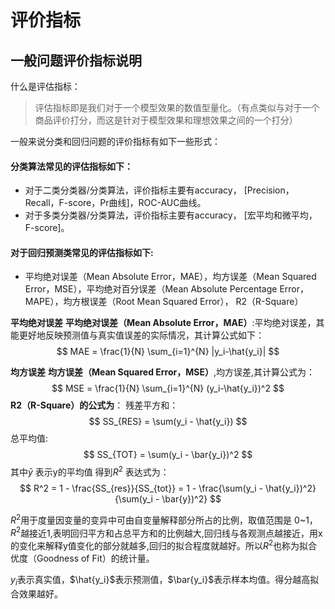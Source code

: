# 评价指标

## 一般问题评价指标说明

什么是评估指标：

> 评估指标即是我们对于一个模型效果的数值型量化。（有点类似与对于一个商品评价打分，而这是针对于模型效果和理想效果之间的一个打分）

一般来说分类和回归问题的评价指标有如下一些形式：

#### 分类算法常见的评估指标如下：

- 对于二类分类器/分类算法，评价指标主要有accuracy， [Precision，Recall，F-score，Pr曲线]，ROC-AUC曲线。
- 对于多类分类器/分类算法，评价指标主要有accuracy， [宏平均和微平均，F-score]。

#### 对于回归预测类常见的评估指标如下:

- 平均绝对误差（Mean Absolute Error，MAE），均方误差（Mean Squared Error，MSE），平均绝对百分误差（Mean Absolute Percentage Error，MAPE），均方根误差（Root Mean Squared Error）， R2（R-Square）

**平均绝对误差** **平均绝对误差（Mean Absolute Error，MAE）**:平均绝对误差，其能更好地反映预测值与真实值误差的实际情况，其计算公式如下：
$$
MAE = \frac{1}{N} \sum_{i=1}^{N} |y_i-\hat{y_i}|
$$


**均方误差** **均方误差（Mean Squared Error，MSE）**,均方误差,其计算公式为：
$$
MSE =  \frac{1}{N} \sum_{i=1}^{N} (y_i-\hat{y_i})^2
$$
**R2（R-Square）的公式为**： 残差平方和：
$$
SS_{RES} = \sum(y_i - \hat{y_i})
$$
总平均值:
$$
SS_{TOT} = \sum(y_i - \bar{y_i})^2
$$
其中$\bar{y}$ 表示y的平均值 得到$R^2$ 表达式为：
$$
R^2 = 1 - \frac{SS_{res}}{SS_{tot}} = 1 - \frac{\sum(y_i - \hat{y_i})^2}{\sum(y_i - \bar{y})^2}
$$


$R^2$用于度量因变量的变异中可由自变量解释部分所占的比例，取值范围是 0~1，$R^2$越接近1,表明回归平方和占总平方和的比例越大,回归线与各观测点越接近，用x的变化来解释y值变化的部分就越多,回归的拟合程度就越好。所以$R^2$也称为拟合优度（Goodness of Fit）的统计量。

$y_i$表示真实值，$\hat{y_i}$表示预测值，$\bar{y_i}$表示样本均值。得分越高拟合效果越好。